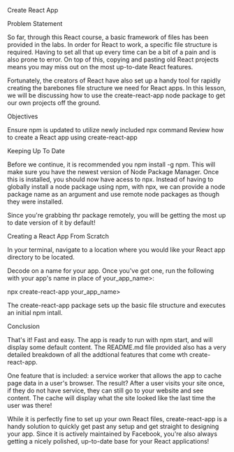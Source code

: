 Create React App

Problem Statement

So far, through this React course, a basic framework of files has been provided in the labs. In order for React to work, a specific file structure is required. Having to set all that up every time can be a bit of a pain and is also prone to error. On top of this, copying and pasting old React projects means you may miss out on the most up-to-date React features.

Fortunately, the creators of React have also set up a handy tool for rapidly creating the barebones file structure we need for React apps. In this lesson, we will be discussing how to use the create-react-app node package to get our own projects off the ground.

Objectives

Ensure npm is updated to utilize newly included npx command
Review how to create a React app using create-react-app

Keeping Up To Date

Before we continue, it is recommended you npm install -g npm. This will make sure you have the newest version of Node Package Manager. Once this is installed, you should now have acess to npx. Instead of having to globally install a node package using npm, with npx, we can provide a node package name as an argument and use remote node packages as though they were installed.

Since you're grabbing thr package remotely, you will be getting the most up to date version of it by default!

Creating a React App From Scratch

In your terminal, navigate to a location where you would like your React app directory to be located.

Decode on a name for your app. Once you've got one, run the following with your app's name in place of your_app_name>:

npx create-react-app your_app_name>

The create-react-app package sets up the basic file structure and executes an initial npm intall.

Conclusion

That's it! Fast and easy. The app is ready to run with npm start, and will display some default content. The README.md file provided also has a very detailed breakdown of all the addtional features that come wth create-react-app.

One feature that is included: a service worker that allows the app to cache page data in a user's browser. The result? After a user visits your site once, if they do not have service, they can still go to your website and see content. The cache will display what the site looked like the last time the user was there!

While it is perfectly fine to set up your own React files, create-react-app is a handy solution to quickly get past any setup and get straight to designing your app. Since it is actively maintained by Facebook, you're also always getting a nicely polished, up-to-date base for your React applications!